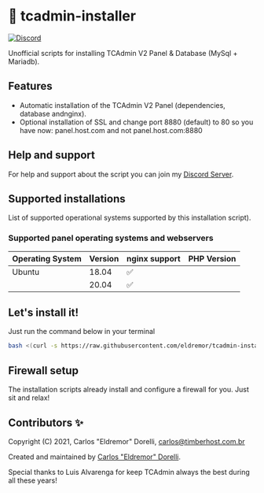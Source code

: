 # :rocket: tcadmin-installer

[![Discord](https://img.shields.io/discord/682342331206074373?label=&logo=discord&logoColor=ffffff&color=7389D8&labelColor=6A7EC2)](https://pterodactyl-installer.se/discord)

Unofficial scripts for installing TCAdmin V2 Panel & Database (MySql + Mariadb).

## Features

- Automatic installation of the TCAdmin V2 Panel (dependencies, database andnginx).
- Optional installation of SSL and change port 8880 (default) to 80 so you have now: panel.host.com and not panel.host.com:8880

## Help and support

For help and support about the script you can join my [Discord Server](https://eldremor.com/discord).

## Supported installations

List of supported operational systems supported by this installation script).

### Supported panel operating systems and webservers

| Operating System | Version | nginx support      | PHP Version |
| ---------------- | ------- | ------------------ | ----------- |
| Ubuntu           | 18.04   | :white_check_mark: |             |
|                  | 20.04   | :white_check_mark: |             |

## Let's install it!

Just run the command below in your terminal

```bash
bash <(curl -s https://raw.githubusercontent.com/eldremor/tcadmin-installer/main/tcadmin-installer.sh)
```

## Firewall setup

The installation scripts already install and configure a firewall for you. Just sit and relax!

## Contributors ✨

Copyright (C) 2021, Carlos "Eldremor" Dorelli, <carlos@timberhost.com.br>

Created and maintained by [Carlos "Eldremor" Dorelli](https://github.com/eldremor/tcadmin-installer).

Special thanks to Luis Alvarenga for keep TCAdmin always the best during all these years!
